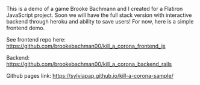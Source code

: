 This is a demo of a game Brooke Bachmann and I created for a Flatiron JavaScript project. Soon we will have the full stack version with interactive backend through heroku and ability to save users! For now, here is a simple frontend demo.

See frontend repo here: 
https://github.com/brookebachman00/kill_a_corona_frontend_js

Backend:
https://github.com/brookebachman00/kill_a_corona_backend_rails

Github pages link:
https://sylviapap.github.io/kill-a-corona-sample/